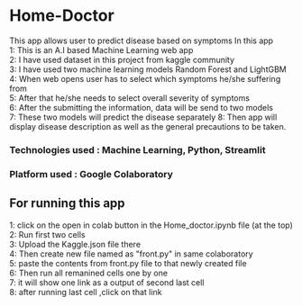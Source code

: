 # Home-Doctor
This app allows user to predict disease based on symptoms
In this app  
1: This is an A.I based Machine Learning web app  
2: I have used dataset in this project from kaggle community  
3: I have used two machine learning models Random Forest and LightGBM   
4: When web opens user has to select which symptoms he/she suffering from  
5: After that he/she needs to select overall severity of symptoms  
6: After the submitting the information, data will be send to two models  
7: These two models will predict the disease separately 
8: Then app will display disease description as well as the general precautions to be taken.  

### Technologies used : Machine Learning, Python, Streamlit  
### Platform used : Google Colaboratory   

## For running this app  
1: click on the open in colab button in the Home_doctor.ipynb file (at the top)  
2: Run first two cells  
3: Upload the Kaggle.json file there  
4: Then create new file named as "front.py" in same colaboratory  
5: paste the contents from front.py file to that newly created file  
6: Then run all remanined cells one by one  
7: it will show one link as a output of second last cell  
8: after running last  cell ,click on that link


 


